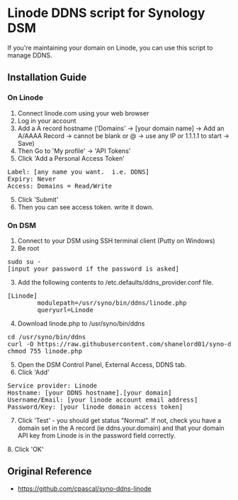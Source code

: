 # Linode DDNS script for Synology DSM

If you're maintaining your domain on Linode, you can use this script to manage DDNS.

## Installation Guide

### On Linode
1. Connect linode.com using your web browser
2. Log in your account
3. Add a A record hostname ('Domains' -> [your domain name] -> Add an A/AAAA Record -> cannot be blank or @ -> use any IP or 1.1.1.1 to start -> Save)
3. Then Go to 'My profile' -> 'API Tokens'
4. Click 'Add a Personal Access Token'
<pre>
Label: [any name you want.  i.e. DDNS]
Expiry: Never
Access: Domains = Read/Write
</pre>
5. Click 'Submit'
6. Then you can see access token. write it down.

### On DSM
1. Connect to your DSM using SSH terminal client (Putty on Windows)
2. Be root
<pre>
sudo su -
[input your password if the password is asked]
</pre>
3. Add the following contents to /etc.defaults/ddns_provider.conf file.
<pre>
[Linode]
        modulepath=/usr/syno/bin/ddns/linode.php
        queryurl=Linode
</pre>
4. Download linode.php to /usr/syno/bin/ddns
<pre>
cd /usr/syno/bin/ddns
curl -O https://raw.githubusercontent.com/shanelord01/syno-ddns-linode/master/linode.php
chmod 755 linode.php
</pre>
5. Open the DSM Control Panel, External Access, DDNS tab.
6. Click 'Add'
<pre>
Service provider: Linode
Hostname: [your DDNS hostname].[your domain]
Username/Email: [your linode account email address]
Password/Key: [your linode domain access token]
</pre>
7. Click 'Test' - you should get status "Normal". If not, check you have a domain set in the A record (ie ddns.your.domain) and that your domain API key from Linode is in the password field correctly.
</pre>
8. Click 'OK'

## Original Reference
* https://github.com/cpascal/syno-ddns-linode
